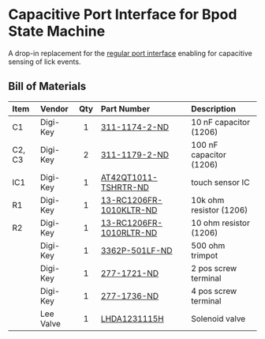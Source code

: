 # Capacitive Port Interface for Bpod State Machine

A drop-in replacement for the [regular port interface](https://www.sanworks.io/shop/viewproduct?productID=1004) enabling for capacitive sensing of lick events.


## Bill of Materials
| Item     | Vendor    | Qty | Part Number                                                                                                                        | Description                 |
| :------- | :------   | :-: | :--------------------------------------------------------------------------------------------------------------------------------- | :-------------------------  |
| C1       | Digi-Key  |  1  | [311-1174-2-ND](https://www.digikey.com/products/en?keywords=311-1174-2-ND)                                                        | 10 nF capacitor (1206)      |
| C2, C3   | Digi-Key  |  2  | [311-1179-2-ND](https://www.digikey.com/products/en?keywords=311-1179-2-ND)                                                        | 100 nF capacitor (1206)     |
| IC1      | Digi-Key  |  1  | [AT42QT1011-TSHRTR-ND](https://www.digikey.com/products/en?keywords=AT42QT1011-TSHRTR-ND)                                          | touch sensor IC             |
| R1       | Digi-Key  |  1  | [13-RC1206FR-1010KLTR-ND](https://www.digikey.com/products/en?keywords=13-RC1206FR-1010KLTR-ND)                                    | 10k ohm resistor (1206)     |
| R2       | Digi-Key  |  1  | [13-RC1206FR-1010RLTR-ND](https://www.digikey.com/products/en?keywords=13-RC1206FR-1010RLTR-ND)                                    | 10 ohm resistor (1206)      |
|          | Digi-Key  |  1  | [3362P-501LF-ND](https://www.digikey.com/products/en?keywords=3362P-501LF-ND)                                                      | 500 ohm trimpot             |
|          | Digi-Key  |  1  | [277-1721-ND](https://www.digikey.com/products/en?keywords=277-1721-ND)                                                            | 2 pos screw terminal	    |
|          | Digi-Key  |  1  | [277-1736-ND](https://www.digikey.com/products/en?keywords=277-1736-ND)                                                            | 4 pos screw terminal	    |
|          | Lee Valve |  1  | [LHDA1231115H](https://www.theleeco.com/products/electro-fluidic-systems/solenoid-valves/control-valves/lhd-series/3-port/ported/) | Solenoid valve              |
